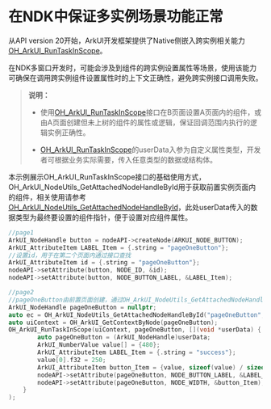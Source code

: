 # 在NDK中保证多实例场景功能正常

从API version 20开始，ArkUI开发框架提供了Native侧嵌入跨实例相关能力[OH_ArkUI_RunTaskInScope](../reference/apis-arkui/capi-native-node-h.md#oh_arkui_runtaskinscope)。

在NDK多窗口开发时，可能会涉及到组件的跨实例设置属性等场景，使用该能力可确保在调用跨实例组件设置属性时的上下文正确性，避免跨实例接口调用失败。

> **说明：**
> - 使用[OH_ArkUI_RunTaskInScope](../reference/apis-arkui/capi-native-node-h.md#oh_arkui_runtaskinscope)接口在B页面设置A页面内的组件，或由A页面创建但未上树的组件的属性或逻辑，保证回调范围内执行的逻辑实例正确性。
>
> - [OH_ArkUI_RunTaskInScope](../reference/apis-arkui/capi-native-node-h.md#oh_arkui_runtaskinscope)的userData入参为自定义属性类型，开发者可根据业务实际需要，传入任意类型的数据或结构体。


本示例展示OH_ArkUI_RunTaskInScope接口的基础使用方式，OH_ArkUI_NodeUtils_GetAttachedNodeHandleById用于获取前置实例页面内的组件，相关使用请参考[OH_ArkUI_NodeUtils_GetAttachedNodeHandleById](../reference/apis-arkui/capi-native-node-h.md#oh_arkui_nodeutils_getattachednodehandlebyid)，此处userData传入的数据类型为最终要设置的组件指针，便于设置对应组件属性。


```c
//page1
ArkUI_NodeHandle button = nodeAPI->createNode(ARKUI_NODE_BUTTON);
ArkUI_AttributeItem LABEL_Item = {.string = "pageOneButton"};
//设置id，用于在第二个页面内通过接口查找
ArkUI_AttributeItem id = {.string = "pageOneButton"};
nodeAPI->setAttribute(button, NODE_ID, &id);
nodeAPI->setAttribute(button, NODE_BUTTON_LABEL, &LABEL_Item);
```

```c
//page2
//pageOneButton由前置页面创建，通过OH_ArkUI_NodeUtils_GetAttachedNodeHandleById在第二个页面获取。
ArkUI_NodeHandle pageOneButton = nullptr;
auto ec = OH_ArkUI_NodeUtils_GetAttachedNodeHandleById("pageOneButton", &pageOneButton);
auto uiContext = OH_ArkUI_GetContextByNode(pageOneButton);
OH_ArkUI_RunTaskInScope(uiContext, pageOneButton, [](void *userData) {
        auto pageOneButton = (ArkUI_NodeHandle)userData;
        ArkUI_NumberValue value[] = {480};
        ArkUI_AttributeItem LABEL_Item = {.string = "success"};
        value[0].f32 = 250;
        ArkUI_AttributeItem button_Item = {value, sizeof(value) / sizeof(ArkUI_NumberValue)};
        nodeAPI->setAttribute(pageOneButton, NODE_BUTTON_LABEL, &LABEL_Item);
        nodeAPI->setAttribute(pageOneButton, NODE_WIDTH, &button_Item);
    }
);
```